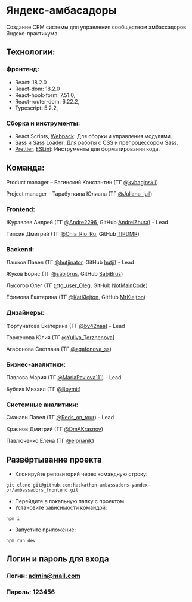 # Яндекс-амбасадоры

Создание CRM системы для управления сообществом амбассадоров Яндекс-практикума


## Технологии:

### Фронтенд:

* React: 18.2.0
* React-dom: 18.2.0
* React-hook-form: 7.51.0,
* React-router-dom: 6.22.2,
* Typescript: 5.2.2,


### Сборка и инструменты:

- React Scripts, [Webpack](https://webpack.js.org/): Для сборки и управления модулями.
- [Sass и Sass Loader](https://sass-scss.ru/): Для работы с CSS и препроцессором Sass.
- [Prettier](https://prettier.io/), [ESLint](https://eslint.org/): Инструменты для форматирования кода.



## Команда:

Product manager – Багинский Константин (ТГ [@kvbaginskii](https://t.me/kvbaginskii))

Project manager – Тарабуткина Юлиана (ТГ [@Juliana_jull](https://t.me/Juliana_jull))

### Frontend:

Журавлев Андрей (ТГ [@Andre2296](https://t.me/Andre2296), GitHub [AndreiZhura](https://github.com/AndreiZhura)) - Lead

Типсин Дмитрий (ТГ [@Chia_Rio_Ru](https://t.me/Chia_Rio_Ru), GitHub [TIPDMR](https://github.com/TIPDMR))


### Backend:

Лашков Павел (ТГ [@hutjinator](https://t.me/hutjinator), GitHub [hutji](https://github.com/hutji)) - Lead

Жуков Борис (ТГ [@sabjbrus](https://t.me/sabjbrus), GitHub [SabjBrus](https://github.com/SabjBrus))

Лысогор Олег (ТГ [@tg_user_Oleg](https://t.me/tg_user_Oleg), GitHub [NotMainCode](https://github.com/NotMainCodeЫ))

Ефимова Екатерина (ТГ [@KatKlejton](https://t.me/KatKlejton), GitHub [MrKlejton](https://github.com/MrKlejton))


### Дизайнеры:

Фортунатова Екатерина (ТГ [@by42naa](https://t.me/by42naa)) - Lead

Торженова Юлия (ТГ [@Yuliya_Torzhenova](https://t.me/Yuliya_Torzhenova)]

Агафонова Светлана (ТГ [@agafonova_ss](https://t.me/agafonova_ss))


### Бизнес-аналитики:

Павлова Мария (ТГ [@MariaPavlova111](https://t.me/MariaPavlova111)) - Lead

Бублик Михаил (ТГ [@Boymit](https://t.me/Boymit))

### Системные аналитики:

Сканави Павел (ТГ [@Reds_on_tour](https://t.me/Reds_on_tour)) - Lead

Краснов Дмитрий (ТГ [@DmAKrasnov](https://t.me/DmAKrasnov))

Павлюченко Елена (ТГ [@elprianik](https://t.me/elprianik))

## Развёртывание проекта

- Клонируйте репозиторий через командную строку:

```
git clone git@github.com:hackathon-ambassadors-yandex-pr/ambassadors_frontend.git
```

- Перейдите в локальную папку с проектом
- Установите зависимости командой:

```
npm i
```

- Запустите приложение:

```
npm run dev
```

## Логин и пароль для входа


### Логин: admin@mail.com

### Пароль: 123456
